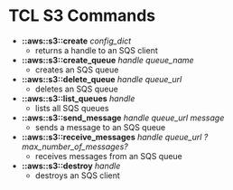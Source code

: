 # TCL S3 Commands

* **::aws::s3::create** *config_dict*
    - returns a handle to an SQS client
* **::aws::s3::create_queue** *handle* *queue_name*
  - creates an SQS queue
* **::aws::s3::delete_queue** *handle* *queue_url*
  - deletes an SQS queue
* **::aws::s3::list_queues** *handle*
  - lists all SQS queues
* **::aws::s3::send_message** *handle* *queue_url* *message*
  - sends a message to an SQS queue
* **::aws::s3::receive_messages** *handle* *queue_url* *?max_number_of_messages?*
  - receives messages from an SQS queue
* **::aws::s3::destroy** *handle*
  - destroys an SQS client

